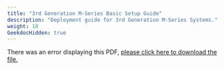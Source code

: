 ```yaml
---
title: "3rd Generation M-Series Basic Setup Guide"
description: "Deployment guide for 3rd Generation M-Series Systems."
weight: 10
GeekdocHidden: true
---
```

 
<object data="https://www.truenas.com/docs/files/MSeriesBSG3.4.pdf" type="application/pdf" width="95%" height="1000">
  There was an error displaying this PDF, <a href="https://www.truenas.com/docs/files/MSeriesBSG3.4.pdf">please click here to download the file.</a>
</object>
